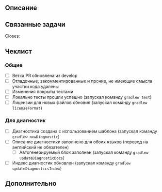 ## Описание
<!--- Опишите внесеннные изменения -->

## Связанные задачи
<!--- Для каждого PR обязательно наличие связанной задачи (issue). -->
<!--- Необходимо указать ключи задач, предворяя их символом #, например -->
<!---Closes #123 -->
<!--  -->
<!-- ВНИМАНИЕ: Без ссылки на задачу запрос не будет принят! -->
<!--  -->
Closes:

## Чеклист
<!--- Перед отправкой пройдите по списку и поставьте отметку для каждого выполненного действия -->
<!--- Если не понятно, что подразумевается - спросите в чате проекта -->

### Общие

- [ ] Ветка PR обновлена из develop
- [ ] Отладочные, закомментированные и прочие, не имеющие смысла участки кода удалены
- [ ] Изменения покрыты тестами
- [ ] Локально тесты прошли успешно (запускал команду `gradlew test`)
- [ ] Лицензии для новых файлов обновил (запускал команду `gradlew licenseFormat`)

### Для диагностик

- [ ] Диагностика создана с использованием шаблона (запускал команду `gradlew newDiagnostic`)
- [ ] Описание диагностики заполнено для обоих языков (перевод на английский не обязателен)
  - [ ] Автогенерируемый блок заполнен (запускал команду `gradlew updateDiagnosticDocs`)
- [ ] Индекс диагностик обновлен (запускал команду `gradlew updateDiagnosticsIndex`)

## Дополнительно
<!--- Различная дополнительная информация, скриншоты и т.д. -->
